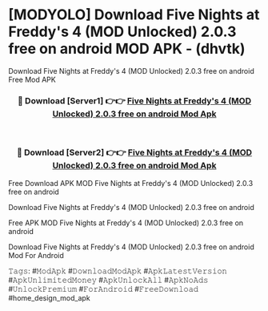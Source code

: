 # [MODYOLO] Download Five Nights at Freddy's 4 (MOD Unlocked) 2.0.3 free on android MOD APK - (dhvtk)
Download Five Nights at Freddy's 4 (MOD Unlocked) 2.0.3 free on android Free Mod APK

<div align="center">
<h3>🔴 Download [Server1] 👉👉 <a href="https://apk-comot.site?title=Five_Nights_at_Freddy's_4_(MOD_Unlocked)_2.0.3_free_on_android">Five Nights at Freddy's 4 (MOD Unlocked) 2.0.3 free on android Mod Apk</a></h3><br>

<h3>🔴 Download [Server2] 👉👉 <a href="https://apk-comot.site?title=Five_Nights_at_Freddy's_4_(MOD_Unlocked)_2.0.3_free_on_android">Five Nights at Freddy's 4 (MOD Unlocked) 2.0.3 free on android Mod Apk</a></h3>
</div>


Free Download APK MOD Five Nights at Freddy's 4 (MOD Unlocked) 2.0.3 free on android

Download Five Nights at Freddy's 4 (MOD Unlocked) 2.0.3 free on android 

Free APK MOD Five Nights at Freddy's 4 (MOD Unlocked) 2.0.3 free on android 

Download Five Nights at Freddy's 4 (MOD Unlocked) 2.0.3 free on android Mod For Android

𝚃𝚊𝚐𝚜: #𝙼𝚘𝚍𝙰𝚙𝚔 #𝙳𝚘𝚠𝚗𝚕𝚘𝚊𝚍𝙼𝚘𝚍𝙰𝚙𝚔 #𝙰𝚙𝚔𝙻𝚊𝚝𝚎𝚜𝚝𝚅𝚎𝚛𝚜𝚒𝚘𝚗 #𝙰𝚙𝚔𝚄𝚗𝚕𝚒𝚖𝚒𝚝𝚎𝚍𝙼𝚘𝚗𝚎𝚢 #𝙰𝚙𝚔𝚄𝚗𝚕𝚘𝚌𝚔𝙰𝚕𝚕 #𝙰𝚙𝚔𝙽𝚘𝙰𝚍𝚜 #𝚄𝚗𝚕𝚘𝚌𝚔𝙿𝚛𝚎𝚖𝚒𝚞𝚖 #𝙵𝚘𝚛𝙰𝚗𝚍𝚛𝚘𝚒𝚍 #𝙵𝚛𝚎𝚎𝙳𝚘𝚠𝚗𝚕𝚘𝚊𝚍 #home_design_mod_apk